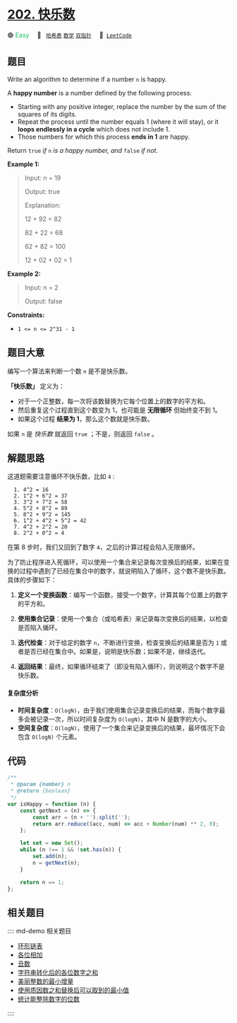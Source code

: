 # [202. 快乐数](https://leetcode.com/problems/happy-number)

🟢 <font color=#15bd66>Easy</font>&emsp; 🔖&ensp; [`哈希表`](/leetcode/outline/tag/hash-table.md) [`数学`](/leetcode/outline/tag/mathematics.md) [`双指针`](/leetcode/outline/tag/two-pointers.md)&emsp; 🔗&ensp;[`LeetCode`](https://leetcode.com/problems/happy-number/)

## 题目

Write an algorithm to determine if a number `n` is happy.

A **happy number** is a number defined by the following process:

- Starting with any positive integer, replace the number by the sum of the squares of its digits.
- Repeat the process until the number equals 1 (where it will stay), or it **loops endlessly in a cycle** which does not include 1.
- Those numbers for which this process **ends in 1** are happy.

Return `true` _if_ `n` _is a happy number, and_ `false` _if not_.

**Example 1:**

> Input: n = 19
>
> Output: true
>
> Explanation:
>
> 12 + 92 = 82
>
> 82 + 22 = 68
>
> 62 + 82 = 100
>
> 12 + 02 + 02 = 1

**Example 2:**

> Input: n = 2
>
> Output: false

**Constraints:**

- `1 <= n <= 2^31 - 1`

## 题目大意

编写一个算法来判断一个数 `n` 是不是快乐数。

**「快乐数」** 定义为：

- 对于一个正整数，每一次将该数替换为它每个位置上的数字的平方和。
- 然后重复这个过程直到这个数变为 1，也可能是 **无限循环** 但始终变不到 1。
- 如果这个过程 **结果为 1**，那么这个数就是快乐数。

如果 `n` 是 _快乐数_ 就返回 `true` ；不是，则返回 `false` 。

## 解题思路

这道题需要注意循环不快乐数，比如 `4` :

      1. 4^2 = 16
      2. 1^2 + 6^2 = 37
      3. 3^2 + 7^2 = 58
      4. 5^2 + 8^2 = 89
      5. 8^2 + 9^2 = 145
      6. 1^2 + 4^2 + 5^2 = 42
      7. 4^2 + 2^2 = 20
      8. 2^2 + 0^2 = 4

在第 8 步时，我们又回到了数字 `4`，之后的计算过程会陷入无限循环。

为了防止程序进入死循环，可以使用一个集合来记录每次变换后的结果，如果在变换的过程中遇到了已经在集合中的数字，就说明陷入了循环，这个数不是快乐数。具体的步骤如下：

1. **定义一个变换函数**：编写一个函数，接受一个数字，计算其每个位置上的数字的平方和。

2. **使用集合记录**：使用一个集合（或哈希表）来记录每次变换后的结果，以检查是否陷入循环。

3. **迭代检查**：对于给定的数字 `n`，不断进行变换，检查变换后的结果是否为 `1` 或者是否已经在集合中。如果是，说明是快乐数；如果不是，继续迭代。

4. **返回结果**：最终，如果循环结束了（即没有陷入循环），则说明这个数字不是快乐数。

#### 复杂度分析

- **时间复杂度**：`O(logN)`，由于我们使用集合记录变换后的结果，而每个数字最多会被记录一次，所以时间复杂度为 `O(logN)`，其中 N 是数字的大小。
- **空间复杂度**：`O(logN)`，使用了一个集合来记录变换后的结果，最坏情况下会包含 `O(logN)` 个元素。

## 代码

```javascript
/**
 * @param {number} n
 * @return {boolean}
 */
var isHappy = function (n) {
	const getNext = (n) => {
		const arr = (n + '').split('');
		return arr.reduce((acc, num) => acc + Number(num) ** 2, 0);
	};

	let set = new Set();
	while (n !== 1 && !set.has(n)) {
		set.add(n);
		n = getNext(n);
	}

	return n == 1;
};
```

## 相关题目

:::: md-demo 相关题目
- [环形链表](https://leetcode.com/problems/linked-list-cycle)
- [各位相加](https://leetcode.com/problems/add-digits)
- [丑数](https://leetcode.com/problems/ugly-number)
- [字符串转化后的各位数字之和](https://leetcode.com/problems/sum-of-digits-of-string-after-convert)
- [美丽整数的最小增量](https://leetcode.com/problems/minimum-addition-to-make-integer-beautiful)
- [使用质因数之和替换后可以取到的最小值](https://leetcode.com/problems/smallest-value-after-replacing-with-sum-of-prime-factors)
- [统计能整除数字的位数](https://leetcode.com/problems/count-the-digits-that-divide-a-number)

::::
